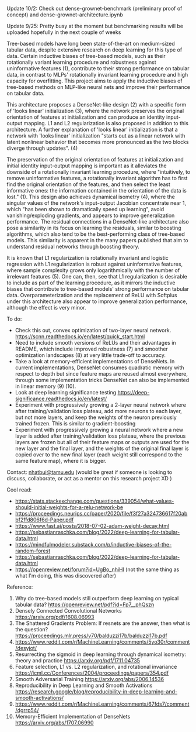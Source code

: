 Update 10/2: Check out dense-grownet-benchmark (preliminary proof of concept) and dense-grownet-architecture.ipynb

Update 9/25: Pretty busy at the moment but benchmarking results will be uploaded hopefully in the next couple of weeks

Tree-based models have long been state-of-the-art on medium-sized tabular data, despite extensive research on deep learning for this type of data. Certain inductive biases of tree-based models, such as their rotationally variant learning procedure and robustness against uninformative features (1), contribute to their strong performance on tabular data, in contrast to MLPs' rotationally invariant learning procedure and high capacity for overfitting. This project aims to apply the inductive biases of tree-based methods on MLP-like neural nets and improve their performance on tabular data.

This architecture proposes a DenseNet-like design (2) with a specific form of 'looks linear' initialization (3), where the network preserves the original orientation of features at initialization and can produce an identity input-output mapping. L1 and L2 regularization is also proposed in addition to this architecture. A further explanation of 'looks linear' initialization is that a network with 'looks linear' initialization "starts out as a linear network with latent nonlinear behavior that becomes more pronounced as the two blocks diverge through updates". (4)

The preservation of the original orientation of features at initialization and initial identity input-output mapping is important as it alleviates the downside of a rotationally invariant learning procedure, where "intuitively, to remove uninformative features, a rotationally invariant algorithm has to first find the original orientation of the features, and then select the least informative ones: the information contained in the orientation of the data is lost." (1). This design also achieves dynamical isometry (4), where the singular values of the network's input-output Jacobian concentrate near 1, which "has been shown to dramatically speed up learning", avoid vanishing/exploding gradients, and appears to improve generalization performance. The residual connections in a DenseNet-like architecture also pose a similarity in its focus on learning the residuals, similar to boosting algorithms, which also tend to be the best-performing class of tree-based models. This similarity is apparent in the many papers published that aim to understand residual networks through boosting theory.

It is known that L1 regularization is rotationally invariant and logistic regression with L1 regularization is robust against uninformative features, where sample complexity grows only logarithmically with the number of irrelevant features (5). One can, then, see that L1 regularization is desirable to include as part of the learning procedure, as it mirrors the inductive biases that contribute to tree-based models' strong performance on tabular data. Overparameterization and the replacement of ReLU with Softplus under this architecture also appear to improve generalization performance, although the effect is very minor.

To do:
- Check this out, convex optimization of two-layer neural network. https://scnn.readthedocs.io/en/latest/quick_start.html
- Need to include smooth versions of ReLUs and their advantages in README, which include improved robustness (7) and smoother optimization landscapes (8) at very little trade-off to accuracy.
- Take a look at memory-efficient implementations of DenseNets. In current implementations, DenseNet consumes quadratic memory with respect to depth but since feature maps are reused almost everywhere, through some implementation tricks DenseNet can also be implemented in linear memory (9) (10).
- Look at deep learning significance testing https://deep-significance.readthedocs.io/en/latest/
- Experiment with progressively growing a 2-layer neural network where after training/validation loss plateau, add more neurons to each layer, but not more layers, and keep the weights of the neuron previously trained frozen. This is similar to gradient-boosting
- Experiment with progressively growing a neural network where a new layer is added after training/validation loss plateau, where the previous layers are frozen but all of their feature maps or outputs are used for the new layer and the final layer, and the weights of the original final layer is copied over to the new final layer (each weight still correspond to the same feature map), where it is bigger. 

Contact: nhatbui@tamu.edu (would be great if someone is looking to discuss, collaborate, or act as a mentor on this research project XD ) 

Cool read:
- https://stats.stackexchange.com/questions/339054/what-values-should-initial-weights-for-a-relu-network-be
- https://proceedings.neurips.cc/paper/2020/file/f3f27a324736617f20abbf2ffd806f6d-Paper.pdf
- https://www.fast.ai/posts/2018-07-02-adam-weight-decay.html
- https://sebastianraschka.com/blog/2022/deep-learning-for-tabular-data.html
- https://mindfulmodeler.substack.com/p/inductive-biases-of-the-random-forest
- https://sebastianraschka.com/blog/2022/deep-learning-for-tabular-data.html
- https://openreview.net/forum?id=UgBo_nhiHl (not the same thing as what I'm doing, this was discovered after)

Reference: 
1) Why do tree-based models still outperform deep learning on typical tabular data? https://openreview.net/pdf?id=Fp7__phQszn
2) Densely Connected Convolutional Networks https://arxiv.org/pdf/1608.06993
3) The Shattered Gradients Problem: If resnets are the answer, then what is the question? https://proceedings.mlr.press/v70/balduzzi17b/balduzzi17b.pdf
4) https://www.reddit.com/r/MachineLearning/comments/5yo30r/comment/desyjot/
5) Resurrecting the sigmoid in deep learning through dynamical isometry: theory and practice https://arxiv.org/pdf/1711.04735
6) Feature selection, L1 vs. L2 regularization, and rotational invariance https://icml.cc/Conferences/2004/proceedings/papers/354.pdf
7) Smooth Adversarial Training https://arxiv.org/abs/2006.14536
8) Reproducibility in Deep Learning and Smooth Activations https://research.google/blog/reproducibility-in-deep-learning-and-smooth-activations/
9) https://www.reddit.com/r/MachineLearning/comments/67fds7/comment/dgrrp54/
10) Memory-Efficient Implementation of DenseNets https://arxiv.org/abs/1707.06990
